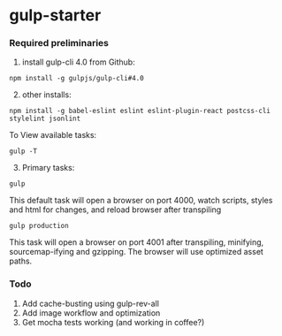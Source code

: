 # gulp-starter

### Required preliminaries

1. install gulp-cli 4.0 from Github:

```
npm install -g gulpjs/gulp-cli#4.0
```

2. other installs:

```
npm install -g babel-eslint eslint eslint-plugin-react postcss-cli stylelint jsonlint
```

To View available tasks:

```
gulp -T
```

3. Primary tasks:

```
gulp
```

This default task will open a browser on port 4000, watch scripts, styles and html for changes, and reload browser after transpiling 

```
gulp production
```

This task will open a browser on port 4001 after transpiling, minifying, sourcemap-ifying and gzipping. The browser will use optimized asset paths.

### Todo

1. Add cache-busting using gulp-rev-all
2. Add image workflow and optimization
3. Get mocha tests working (and working in coffee?)
